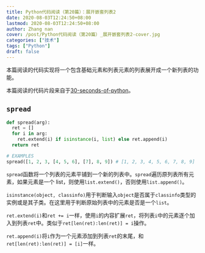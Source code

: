 ```yaml
---
title: Python代码阅读（第20篇）：展开嵌套列表2
date: 2020-08-03T12:24:50+08:00
lastmod: 2020-08-03T12:24:50+08:00
author: Zhang nan
cover: /post/Python代码阅读（第20篇）_展开嵌套列表2-cover.jpg
categories: ["技术"]
tags: ["Python"]
draft: false
---
```


本篇阅读的代码实现将一个包含基础元素和列表元素的列表展开成一个新列表的功能。

本篇阅读的代码片段来自于[30-seconds-of-python](https://github.com/30-seconds/30-seconds-of-python)。

<!--more-->

## `spread`

```python
def spread(arg):
  ret = []
  for i in arg:
    ret.extend(i) if isinstance(i, list) else ret.append(i)
  return ret

# EXAMPLES
spread([1, 2, 3, [4, 5, 6], [7], 8, 9]) # [1, 2, 3, 4, 5, 6, 7, 8, 9]
```

`spread`函数将一个列表的元素平铺到一个新的列表中。`spread`遍历原列表所有元素，如果元素是一个 list，则使用`list.extend()`，否则使用`list.append()`。

`isinstance(object, classinfo)`用于判断输入`object`是否属于`classinfo`类型的实例或是其子类。在这里用于判断原始列表中的元素是否是一个`list`。

`ret.extend(i)`和`ret += i`一样，使用`i`的内容扩展`ret`，将列表`i`中的元素逐个加入到列表`ret`中。类似于`ret[len(ret):len(ret)] = i`操作。

`ret.append(i)`将`i`作为一个元素添加到列表`ret`的末尾，和`ret[len(ret):len(ret)] = [i]`一样。
